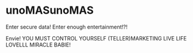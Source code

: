 # unoMASunoMAS
Enter secure data!
Enter enough entertainment!?!

  Envie!   YOU MUST CONTROL YOURSELF (TELLER)MARKETING LIVE LIFE LOVELLL MIRACLE BABIE!
